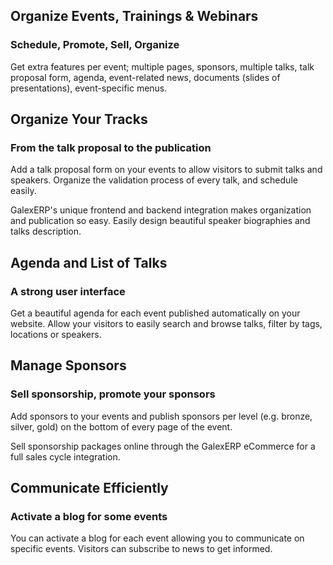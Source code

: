 Organize Events, Trainings & Webinars
-------------------------------------

### Schedule, Promote, Sell, Organize

Get extra features per event; multiple pages, sponsors, multiple talks, talk proposal form, agenda, event-related news, documents (slides of presentations), event-specific menus.

Organize Your Tracks
--------------------

### From the talk proposal to the publication

Add a talk proposal form on your events to allow visitors to submit talks and speakers. Organize the validation process of every talk, and schedule easily.

GalexERP's unique frontend and backend integration makes organization and publication so easy. Easily design beautiful speaker biographies and talks description.

Agenda and List of Talks
------------------------

### A strong user interface

Get a beautiful agenda for each event published automatically on your website. Allow your visitors to easily search and browse talks, filter by tags, locations or speakers.

Manage Sponsors
---------------

### Sell sponsorship, promote your sponsors

Add sponsors to your events and publish sponsors per level (e.g. bronze, silver, gold) on the bottom of every page of the event.

Sell sponsorship packages online through the GalexERP eCommerce for a full sales cycle integration.

Communicate Efficiently
-----------------------

### Activate a blog for some events

You can activate a blog for each event allowing you to communicate on specific events. Visitors can subscribe to news to get informed.